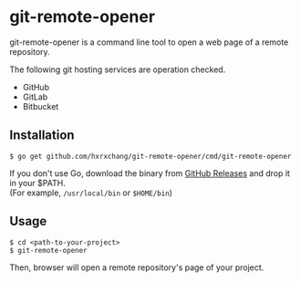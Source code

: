 # git-remote-opener

git-remote-opener is a command line tool to open a web page of a remote repository.

The following git hosting services are operation checked.

- GitHub
- GitLab
- Bitbucket

## Installation

```
$ go get github.com/hxrxchang/git-remote-opener/cmd/git-remote-opener
```

If you don't use Go, download the binary from [GitHub Releases](https://github.com/hxrxchang/git-remote-opener/releases) and drop it in your \$PATH.  
(For example, `/usr/local/bin` or `$HOME/bin`)

## Usage

```
$ cd <path-to-your-project>
$ git-remote-opener
```

Then, browser will open a remote repository's page of your project.
